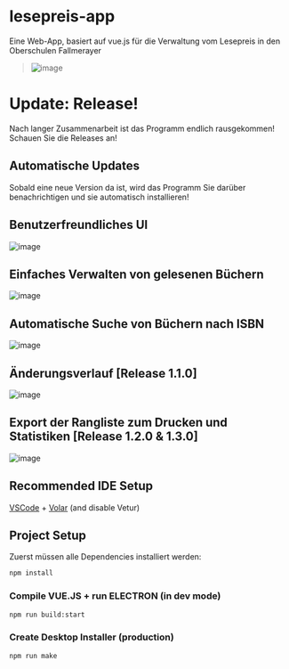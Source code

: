 # lesepreis-app

Eine Web-App, basiert auf vue.js für die Verwaltung vom Lesepreis in den Oberschulen Fallmerayer
> ![image](https://github.com/serafimpear/lesepreis/assets/67895914/b809901f-52e3-4474-8db1-5f460b56c689)

# Update: Release!
Nach langer Zusammenarbeit ist das Programm endlich rausgekommen! Schauen Sie die Releases an!

## Automatische Updates
Sobald eine neue Version da ist, wird das Programm Sie darüber benachrichtigen und sie automatisch installieren! 

## Benutzerfreundliches UI
![image](https://github.com/serafimpear/lesepreis/assets/67895914/5552b688-c918-4cad-afca-0da3bb9fad83)

## Einfaches Verwalten von gelesenen Büchern
![image](https://github.com/serafimpear/lesepreis/assets/67895914/df0409ad-b311-42ae-8bb1-e1c84b85e449)

## Automatische Suche von Büchern nach ISBN
![image](https://github.com/serafimpear/lesepreis/assets/67895914/0b1307d0-b4de-4b15-b468-9e9a1a06bd58)

## Änderungsverlauf [Release 1.1.0]
![image](https://github.com/serafimpear/lesepreis/assets/67895914/5b5fdab8-5225-483d-b50b-c6c5904670f8)

## Export der Rangliste zum Drucken und Statistiken [Release 1.2.0 & 1.3.0]
![image](https://github.com/serafimpear/lesepreis/assets/67895914/8030dc51-ba55-4a1b-ab1d-20538efd6008)


## Recommended IDE Setup

[VSCode](https://code.visualstudio.com/) + [Volar](https://marketplace.visualstudio.com/items?itemName=Vue.volar) (and disable Vetur)

## Project Setup
Zuerst müssen alle Dependencies installiert werden:
```sh
npm install
```

### Compile VUE.JS + run ELECTRON (in dev mode)

```sh
npm run build:start
```

### Create Desktop Installer (production)

```sh
npm run make
```
